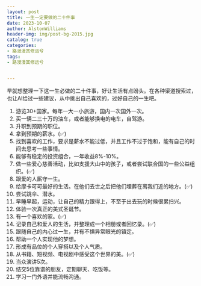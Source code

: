 ```yaml
---
layout: post
title: 一生一定要做的二十件事
date: 2023-10-07
author: AlstonWilliams
header-img: img/post-bg-2015.jpg
catalog: true
categories:
- 路漫漫其修远兮
tags:
- 路漫漫其修远兮


---
```


早就想整理一下这一生必做的二十件事，好让生活有点盼头。在各种渠道搜索过，也让AI给过一些建议，从中挑出自己喜欢的，过好自己的一生吧。

1. 游览30+国家。每年一大一小旅游，国内一次国外一次。
2. 买一辆二三十万的油车，或者能够换电的电车，自驾游。
3. 升职到预期的职位。
4. 拿到预期的薪水。(✅)
5. 找到喜欢的工作，要求是薪水不能过低，并且工作不过于饱和，能有自己的时间去思考一些事情。
6. 能够有稳定的投资组合，一年收益8%-10%。
7. 做一些爱心慈善活动，比如支援大山中的孩子，或者尝试联合国的一些公益组织。(✅)
8. 跟爱的人厮守一生。
9. 给摩卡可可最好的生活。在他们去世之后把他们埋葬在离我们近的地方。(✅)
10. 尝试跳伞、潜水。
11. 早睡早起，运动，让自己的精力跟得上，不至于出去玩的时候很累扫兴。
12. 体验一次真正的美式圣诞节。
13. 有一个喜欢的家。(✅)
14. 记录自己和爱人的生活，并整理成一个相册或者回忆录。(✅)
15. 跟随自己的内心过一生，并有不惧异常眼光的镇定。
16. 帮助一个人实现他的梦想。
17. 形成有品位的个人穿搭以及个人气质。
18. 从书籍、短视频、电视剧中感受这个世界的美。(✅)
19. 当众演讲5次。
20. 结交5位靠谱的朋友，定期聊天、吃饭等。
21. 学习一门外语并能流畅沟通。
